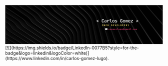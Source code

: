 <div id="header" align="center">
  <img decoding="async" src="/media/Banner_carlos_gomez.png" width="800"/>
</div>
[![](https://img.shields.io/badge/LinkedIn-0077B5?style=for-the-badge&logo=linkedin&logoColor=white)](https://www.linkedin.com/in/carlos-gomez-lugo).
